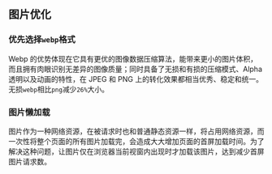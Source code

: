 ## 图片优化

### 优先选择`webp`格式

Webp 的优势体现在它具有更优的图像数据压缩算法，能带来更小的图片体积，而且拥有肉眼识别无差异的图像质量；同时具备了无损和有损的压缩模式、Alpha 透明以及动画的特性，在 JPEG 和 PNG 上的转化效果都相当优秀、稳定和统一。无损`webp`相比`png`减少`26%`大小。

### 图片懒加载

图片作为一种网络资源，在被请求时也和普通静态资源一样，将占用网络资源，而一次性将整个页面的所有图片加载完，会造成大大增加页面的首屏加载时间。为了解决这种问题，让图片仅在浏览器当前视窗内出现时才加载该图片，达到减少首屏图片请求数。

